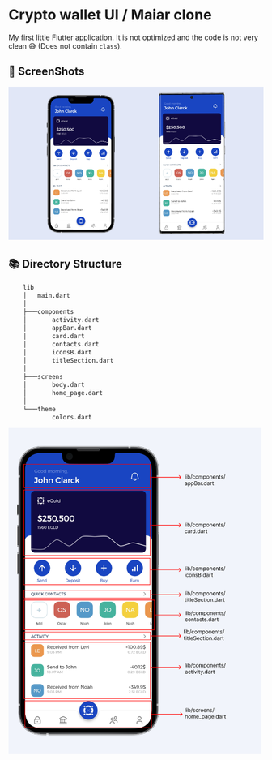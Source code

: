 # Crypto wallet UI / Maiar clone 
My first little Flutter application. It is not optimized and the code is not very clean 😅 (Does not contain `class`).

## 📸 ScreenShots
![](https://github.com/Louis-eth/FlutterCryptoAppUi/blob/main/screenshots/img1.png?raw=true)



## 📚 Directory Structure

```
    lib
    │   main.dart
    │
    ├───components
    │       activity.dart
    │       appBar.dart
    │       card.dart
    │       contacts.dart
    │       iconsB.dart
    │       titleSection.dart
    │
    ├───screens
    │       body.dart
    │       home_page.dart
    │
    └───theme
            colors.dart
```


<img width = 500 src="https://github.com/Louis-eth/FlutterCryptoAppUi/blob/main/screenshots/img2.png?raw=true">
